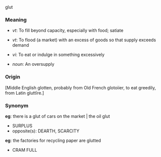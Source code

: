 glut
### Meaning
+ _vt_: To fill beyond capacity, especially with food; satiate
+ _vt_: To flood (a market) with an excess of goods so that supply exceeds demand
+ _vi_: To eat or indulge in something excessively

+ _noun_: An oversupply

### Origin

[Middle English glotten, probably from Old French glotoiier, to eat greedily, from Latin gluttīre.]

### Synonym

__eg__: there is a glut of cars on the market | the oil glut

+ SURPLUS
+ opposite(s): DEARTH, SCARCITY

__eg__: the factories for recycling paper are glutted

+ CRAM FULL


